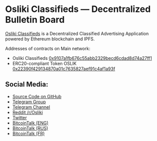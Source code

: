 # Osliki Classifieds — Decentralized Bulletin Board

[Osliki Classifieds](https://osliki.github.io/classi) is a Decentralized Classified Advertising Application powered by Ethereum blockchain and IPFS.

Addresses of contracts on Main network:

- Osliki Classifieds [0x9107a1fb676c55abb2329becd6cdad8d74a27ff1 ](https://etherscan.io/address/0x9107a1fb676c55abb2329becd6cdad8d74a27ff1#readContract)
- ERC20-compliant Token OSLIK [0x22390f429134870a01c7635827aef91c4af1a93f ](https://etherscan.io/address/0x22390f429134870a01c7635827aef91c4af1a93f#readContract)


## Social Media:

*   [Source Code on GitHub](https://github.com/osliki "Github")
*   [Telegram Group](https://t.me/joinchat/Gu2JzkhJyDWBIwaruTSI4Q "Telegram Group Osliki")
*   [Telegram Channel](https://t.me/osliki_channel "Telegram Channel Osliki")
*   [Reddit /r/Osliki](https://www.reddit.com/r/Osliki/ "Reddit /r/Osliki")
*   [Twitter](https://twitter.com/OslikiNet "Twitter Osliki")
*   [BitcoinTalk (ENG)](https://bitcointalk.org/index.php?topic=3296322 "BitcoinTalk (ENG)")
*   [BitcoinTalk (RUS)](https://bitcointalk.org/index.php?topic=3178617 "BitcoinTalk (RUS)")
*   [BitcoinTalk (FR)](https://bitcointalk.org/index.php?topic=3206783 "BitcoinTalk (FR)")
